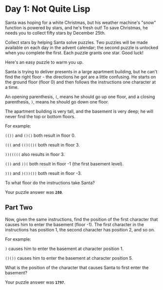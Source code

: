 # Day 1: Not Quite Lisp 

Santa was hoping for a white Christmas, but his weather machine's
"snow" function is powered by stars, and he's fresh out! To save
Christmas, he needs you to collect fifty stars by December 25th.

Collect stars by helping Santa solve puzzles. Two puzzles will be made
available on each day in the advent calendar; the second puzzle is
unlocked when you complete the first. Each puzzle grants one star.
Good luck!

Here's an easy puzzle to warm you up.

Santa is trying to deliver presents in a large apartment building, but
he can't find the right floor - the directions he got are a little
confusing. He starts on the ground floor (floor 0) and then follows
the instructions one character at a time.

An opening parenthesis, `(`, means he should go up one floor, and a
closing parenthesis, `)`, means he should go down one floor.

The apartment building is very tall, and the basement is very deep; he
will never find the top or bottom floors.

For example:

`(())` and `()()` both result in floor 0.

`(((` and `(()(()(` both result in floor 3.

`))(((((` also results in floor 3.

`())` and `))(` both result in floor -1 (the first basement level).

`)))` and `)())())` both result in floor -3.

To what floor do the instructions take Santa?

Your puzzle answer was **`280`**.

## Part Two

Now, given the same instructions, find the position of the first
character that causes him to enter the basement (floor -1). The first
character in the instructions has position 1, the second character has
position 2, and so on.

For example:

`)` causes him to enter the basement at character position 1.

`()())` causes him to enter the basement at character position 5.

What is the position of the character that causes Santa to first enter the basement?

Your puzzle answer was **`1797`**.